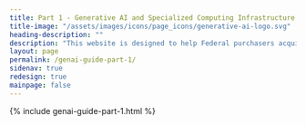 ```yaml
---
title: Part 1 - Generative AI and Specialized Computing Infrastructure Acquisition Resource Guide
title-image: "/assets/images/icons/page_icons/generative-ai-logo.svg"
heading-description: ""
description: "This website is designed to help Federal purchasers acquire generative AI and specialized computing infrastructure for their organizations."
layout: page
permalink: /genai-guide-part-1/
sidenav: true
redesign: true
mainpage: false
---
```


{% include genai-guide-part-1.html %}
